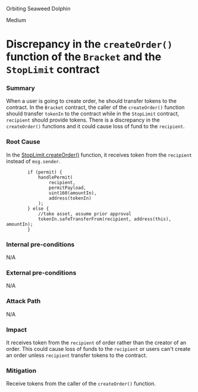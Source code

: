 Orbiting Seaweed Dolphin

Medium

# Discrepancy in the `createOrder()` function of the `Bracket` and the `StopLimit` contract

### Summary
When a user is going to create order, he should transfer tokens to the contract. In the `Bracket` contract, the caller of the `createOrder()` function should transfer `tokenIn` to the contract while in the `StopLimit` contract, `recipient` should provide tokens. There is a discrepancy in the `createOrder()` functions and it could cause loss of fund to the `recipient`.

### Root Cause
In the [StopLimit.createOrder()](https://github.com/sherlock-audit/2024-11-oku/blob/ee3f781a73d65e33fb452c9a44eb1337c5cfdbd6/oku-custom-order-types/contracts/automatedTrigger/StopLimit.sol#L162-172) function, it receives token from the `recipient` instead of `msg.sender`.
```solidity
        if (permit) {
            handlePermit(
                recipient,
                permitPayload,
                uint160(amountIn),
                address(tokenIn)
            );
        } else {
            //take asset, assume prior approval
            tokenIn.safeTransferFrom(recipient, address(this), amountIn); 
        }
```

### Internal pre-conditions
N/A

### External pre-conditions
N/A

### Attack Path
N/A

### Impact
It receives token from the `recipient` of order rather than the creator of an order.
This could cause loss of funds to the `recipient` or users can't create an order unless `recipient` transfer tokens to the contract.

### Mitigation
Receive tokens from the caller of the `createOrder()` function.